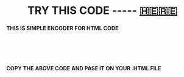 <CENTER><H1> TRY THIS CODE ----- <a href="https://html-encoder.netlify.app">🇭​🇪​🇷​🇪​</a></H1></CENTER>


<h4>THIS IS SIMPLE ENCODER FOR HTML CODE</h4>
<br><br>
<code><script language="javascript">document.write( unescape( 'PASTE YOUR ENCRYPTED CODE HERE' ))</script></code>
<br>
<h4>COPY THE ABOVE CODE AND PASE IT ON YOUR .HTML FILE </h4>
